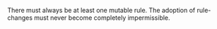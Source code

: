 There must always be at least one mutable rule. The adoption of rule-changes must never become completely impermissible.
